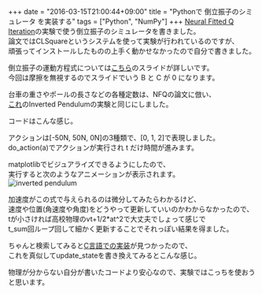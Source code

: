 +++
date = "2016-03-15T21:00:44+09:00"
title = "Pythonで 倒立振子のシミュレータ を実装する"
tags = ["Python", "NumPy"]
+++
[Neural Fitted Q Iteration](http://ml.informatik.uni-freiburg.de/_media/publications/rieecml05.pdf)の実験で使う倒立振子のシミュレータを書きました。  
論文ではCLSquareというシステムを使って実験が行われているのですが、  
頑張ってインストールしたものの上手く動かせなかったので自分で書きました。  

倒立振子の運動方程式については[こちら](http://www.robot.mach.mie-u.ac.jp/~nkato/class/sc/Invpend_eq3.pdf)のスライドが詳しいです。  
今回は摩擦を無視するのでスライドでいう B と C が 0 になります。  

台車の重さやポールの長さなどの各種定数は、NFQの論文に倣い、  
[これ](https://scholar.google.com/citations?view_op=view_citation&hl=ja&user=VqHiIg8AAAAJ&citation_for_view=VqHiIg8AAAAJ:u5HHmVD_uO8C)のInverted Pendulumの実験と同じにしました。  

コードはこんな感じ。
<script src="https://gist.github.com/zaburo-ch/ebeb65b7b1e97f2ece80.js"></script>

アクションは[-50N, 50N, 0N]の3種類で、[0, 1, 2]で表現しました。  
do_action(a)でアクションが実行され t だけ時間が進みます。  

matplotlibでビジュアライズできるようにしたので、  
実行すると次のようなアニメーションが表示されます。  
![inverted pendulum](/images/pendulum01.gif)

加速度がこの式で与えられるのは微分してみたらわかるけど、  
速度や位置(角速度や角度)をどうやって更新していいのかわからなかったので、  
tが小さければ高校物理のvt+1/2*at^2で大丈夫でしょって感じで  
t_sum回ループ回して細かく更新することでそれっぽい結果を得ました。  

ちゃんと検索してみると[C言語での実装](https://searchcode.com/codesearch/view/34802371/)が見つかったので、  
これを真似してupdate_stateを書き換えてみるとこんな感じ。
<script src="https://gist.github.com/zaburo-ch/70f16749efeef5beb95e.js"></script>
物理が分からない自分が書いたコードより安心なので、実験ではこっちを使おうと思います。  
